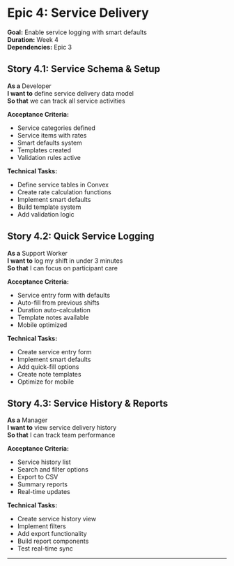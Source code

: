 # Epic 4: Service Delivery
**Goal:** Enable service logging with smart defaults  
**Duration:** Week 4  
**Dependencies:** Epic 3  

## Story 4.1: Service Schema & Setup
**As a** Developer  
**I want to** define service delivery data model  
**So that** we can track all service activities  

**Acceptance Criteria:**
- Service categories defined
- Service items with rates
- Smart defaults system
- Templates created
- Validation rules active

**Technical Tasks:**
- Define service tables in Convex
- Create rate calculation functions
- Implement smart defaults
- Build template system
- Add validation logic

## Story 4.2: Quick Service Logging
**As a** Support Worker  
**I want to** log my shift in under 3 minutes  
**So that** I can focus on participant care  

**Acceptance Criteria:**
- Service entry form with defaults
- Auto-fill from previous shifts
- Duration auto-calculation
- Template notes available
- Mobile optimized

**Technical Tasks:**
- Create service entry form
- Implement smart defaults
- Add quick-fill options
- Create note templates
- Optimize for mobile

## Story 4.3: Service History & Reports
**As a** Manager  
**I want to** view service delivery history  
**So that** I can track team performance  

**Acceptance Criteria:**
- Service history list
- Search and filter options
- Export to CSV
- Summary reports
- Real-time updates

**Technical Tasks:**
- Create service history view
- Implement filters
- Add export functionality
- Build report components
- Test real-time sync

---
